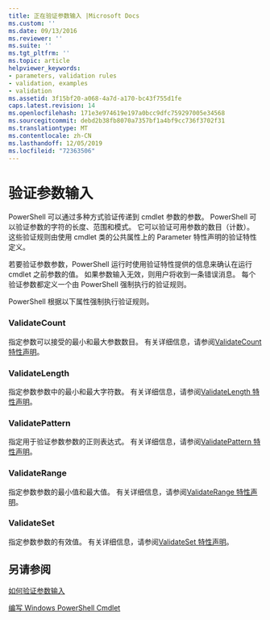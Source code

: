 ```yaml
---
title: 正在验证参数输入 |Microsoft Docs
ms.custom: ''
ms.date: 09/13/2016
ms.reviewer: ''
ms.suite: ''
ms.tgt_pltfrm: ''
ms.topic: article
helpviewer_keywords:
- parameters, validation rules
- validation, examples
- validation
ms.assetid: 3f15bf20-a068-4a7d-a170-bc43f755d1fe
caps.latest.revision: 14
ms.openlocfilehash: 171e3e974619e197a0bcc9dfc759297005e34568
ms.sourcegitcommit: debd2b38fb8070a7357bf1a4bf9cc736f3702f31
ms.translationtype: MT
ms.contentlocale: zh-CN
ms.lasthandoff: 12/05/2019
ms.locfileid: "72363506"
---
```

# <a name="validating-parameter-input"></a>验证参数输入

PowerShell 可以通过多种方式验证传递到 cmdlet 参数的参数。
PowerShell 可以验证参数的字符的长度、范围和模式。
它可以验证可用参数的数目（计数）。
这些验证规则由使用 cmdlet 类的公共属性上的 Parameter 特性声明的验证特性定义。

若要验证参数参数，PowerShell 运行时使用验证特性提供的信息来确认在运行 cmdlet 之前参数的值。
如果参数输入无效，则用户将收到一条错误消息。
每个验证参数都定义一个由 PowerShell 强制执行的验证规则。

PowerShell 根据以下属性强制执行验证规则。

### <a name="validatecount"></a>ValidateCount

指定参数可以接受的最小和最大参数数目。
有关详细信息，请参阅[ValidateCount 特性声明](./validatecount-attribute-declaration.md)。

### <a name="validatelength"></a>ValidateLength

指定参数参数中的最小和最大字符数。
有关详细信息，请参阅[ValidateLength 特性声明](./validatelength-attribute-declaration.md)。

### <a name="validatepattern"></a>ValidatePattern

指定用于验证参数参数的正则表达式。
有关详细信息，请参阅[ValidatePattern 特性声明](./validatepattern-attribute-declaration.md)。

### <a name="validaterange"></a>ValidateRange

指定参数参数的最小值和最大值。
有关详细信息，请参阅[ValidateRange 特性声明](./validaterange-attribute-declaration.md)。

### <a name="validateset"></a>ValidateSet

指定参数参数的有效值。
有关详细信息，请参阅[ValidateSet 特性声明](./validateset-attribute-declaration.md)。

## <a name="see-also"></a>另请参阅

[如何验证参数输入](./how-to-validate-parameter-input.md)

[编写 Windows PowerShell Cmdlet](./writing-a-windows-powershell-cmdlet.md)
